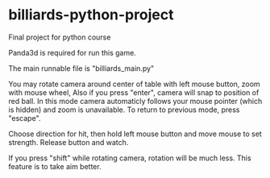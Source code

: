 # billiards-python-project
Final project for python course

Panda3d is required for run this game.

The main runnable file is "billiards_main.py"

You may rotate camera around center of table with left mouse button, zoom with mouse wheel,
Also if you press "enter", camera will snap to position of red ball.
In this mode camera automaticly follows your mouse pointer (which is hidden) and 
zoom is unavailable. To return to previous mode, press "escape".

Choose direction for hit, then hold left mouse button and move mouse to set strength.
Release button and watch.

If you press "shift" while rotating camera, rotation will be much less. 
This feature is to take aim better.

